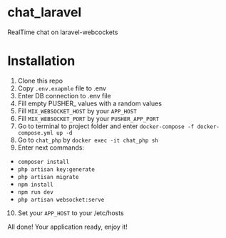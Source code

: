 # chat_laravel
RealTime chat on laravel-webcockets

# Installation
1. Clone this repo
2. Copy ``.env.exapmle`` file to .env
3. Enter DB connection to .env file
4. Fill empty PUSHER_ values with a random values
5. Fill ``MIX_WEBSOCKET_HOST`` by your ``APP_HOST``
6. Fill ``MIX_WEBSOCKET_PORT`` by your ``PUSHER_APP_PORT``
7. Go to terminal to project folder and enter ``docker-compose -f docker-compose.yml up -d``
8. Go to ``chat_php`` by ``docker exec -it chat_php sh``
9. Enter next commands:
- ``composer install``
- ``php artisan key:generate``
- ``php artisan migrate``
- ``npm install``
- ``npm run dev``
- ``php artisan websocket:serve``
10. Set your ``APP_HOST`` to your /etc/hosts

All done! Your application ready, enjoy it!

